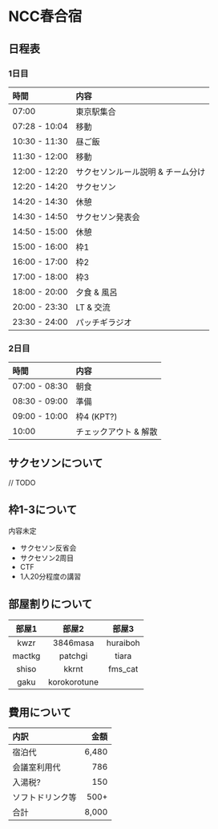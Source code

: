 # NCC春合宿

## 日程表

### 1日目

| 時間 | 内容 |
|:---|:---|
| 07:00 | 東京駅集合 |
| 07:28 - 10:04 | 移動 |
| 10:30 - 11:30 | 昼ご飯 |
| 11:30 - 12:00 | 移動 |
| 12:00 - 12:20 | サクセソンルール説明 & チーム分け |
| 12:20 - 14:20 | サクセソン |
| 14:20 - 14:30 | 休憩 |
| 14:30 - 14:50 | サクセソン発表会 |
| 14:50 - 15:00 | 休憩 |
| 15:00 - 16:00 | 枠1 |
| 16:00 - 17:00 | 枠2 |
| 17:00 - 18:00 | 枠3 |
| 18:00 - 20:00 | 夕食 & 風呂 |
| 20:00 - 23:30 | LT & 交流 |
| 23:30 - 24:00 | パッチギラジオ |

### 2日目

| 時間 | 内容 |
|:---|:---|
| 07:00 - 08:30 | 朝食 |
| 08:30 - 09:00 | 準備 |
| 09:00 - 10:00 | 枠4 (KPT?) |
| 10:00 | チェックアウト & 解散 |

## サクセソンについて
// TODO

## 枠1-3について
内容未定

- サクセソン反省会
- サクセソン2周目
- CTF
- 1人20分程度の講習

## 部屋割りについて

| 部屋1 | 部屋2 | 部屋3 |
|:---:|:---:|:---:|
| kwzr | 3846masa | huraiboh |
| mactkg | patchgi | tiara |
| shiso | kkrnt | fms_cat |
| gaku | korokorotune |

## 費用について
| 内訳 | 金額 |
| :--- | ---: |
| 宿泊代 | 6,480 |
| 会議室利用代 | 786 |
| 入湯税? | 150 |
| ソフトドリンク等 | 500+ |
| 合計 | 8,000 |
